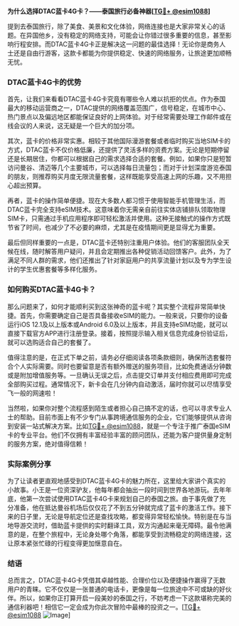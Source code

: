 **为什么选择DTAC蓝卡4G卡？——泰国旅行必备神器[[TG💪+ @esim1088](https://t.me/s/esim1088)]**

提到去泰国旅行，除了美食、美景和文化体验，网络连接也是大家非常关心的话题。在异国他乡，没有稳定的网络支持，可能会让你错过很多重要的信息，甚至影响行程安排。而DTAC蓝卡4G卡正是解决这一问题的最佳选择！无论你是商务人士还是自由行游客，这款卡都能为你提供稳定、快速的网络服务，让旅途更加顺畅无忧。

### DTAC蓝卡4G卡的优势

首先，让我们来看看DTAC蓝卡4G卡究竟有哪些令人难以抗拒的优点。作为泰国最大的移动运营商之一，DTAC提供的网络覆盖范围广，信号稳定，在城市中心、热门景点以及偏远地区都能保证良好的上网体验。对于经常需要处理工作邮件或在线会议的人来说，这无疑是一个巨大的加分项。

其次，蓝卡的价格非常实惠。相较于其他国际漫游套餐或者临时购买当地SIM卡的方式，DTAC蓝卡不仅价格低廉，还提供了灵活多样的资费方案。无论是短期停留还是长期居住，你都可以根据自己的需求选择合适的套餐。例如，如果你只是短暂访问曼谷、清迈等几个主要城市，可以选择每日流量包；而对于计划深度游览泰国的朋友，则推荐购买月度无限流量套餐，这样既能享受高速上网的乐趣，又不用担心超出预算。

再者，蓝卡的操作简单便捷。现在大多数人都习惯于使用智能手机管理生活，而DTAC蓝卡完全支持eSIM技术。这意味着你无需亲自前往实体店铺排队领取物理SIM卡，只需通过手机应用程序即可轻松激活并使用。这种无接触式的操作方式既节省了时间，也减少了不必要的麻烦，尤其是在疫情期间更是显得尤为重要。

最后但同样重要的一点是，DTAC蓝卡还特别注重用户体验。他们的客服团队全天候在线，随时解答用户疑问，并且会定期推出各种促销活动回馈客户。此外，为了满足不同人群的需求，他们还推出了针对家庭用户的共享流量计划以及专为学生设计的学生优惠套餐等多样化服务。

### 如何购买DTAC蓝卡4G卡？

那么问题来了，如何才能顺利买到这张神奇的蓝卡呢？其实整个流程非常简单快捷。首先，你需要确定自己是否具备接收eSIM的能力。一般来说，只要你的设备运行iOS 12.1及以上版本或Android 6.0及以上版本，并且支持eSIM功能，就可以直接下载官方APP进行注册登录。接着，按照提示输入相关信息完成身份验证后，就可以选购适合自己的套餐了。

值得注意的是，在正式下单之前，请务必仔细阅读各项条款细则，确保所选套餐符合个人实际需要。同时也要留意是否有额外赠送的服务项目，比如免费通话分钟数或是附加增值服务等。一旦确认无误之后，点击提交订单并支付相应费用即可完成全部购买过程。通常情况下，新卡会在几分钟内自动激活，届时你就可以尽情享受飞一般的网速啦！

当然啦，如果你对整个流程感到陌生或者担心自己搞不定的话，也可以寻求专业人士的帮助。目前市面上有不少专门从事跨境通信服务的企业，它们能够提供从咨询到安装一站式解决方案。比如[TG💪+ @esim1088](https://t.me/s/esim1088)，就是一个专注于推广泰国eSIM卡的专业平台。他们不仅拥有丰富经验丰富的顾问团队，还能为客户提供量身定制的服务方案，绝对值得信赖！

### 实际案例分享

为了让读者更直观地感受到DTAC蓝卡4G卡的魅力所在，这里给大家讲个真实的小故事。小王是一位资深驴友，他每年都会抽出一段时间到世界各地游玩。去年年底，他第一次尝试使用DTAC蓝卡4G卡来规划自己的泰国之旅。由于事先做了充分准备，他在抵达曼谷机场后仅仅花了不到五分钟就完成了蓝卡的激活工作。接下来的日子里，无论是导航定位还是查找攻略，都变得异常轻松愉快。特别是在与当地导游交流时，借助蓝卡提供的实时翻译工具，双方沟通起来毫无障碍。最令他满意的是，在整个旅程中，无论身处哪个角落，都能享受到流畅稳定的网络连接，这让原本紧张忙碌的行程变得更加惬意自在。

### 结语

总而言之，DTAC蓝卡4G卡凭借其卓越性能、合理价位以及便捷操作赢得了无数用户的青睐。它不仅仅是一张普通的电话卡，更像是每一位旅途中不可或缺的好伙伴。所以，如果你正打算开启一段美妙的泰国之行，不妨考虑一下这款堪称完美的通信利器吧！相信它一定会成为你此次冒险中最棒的投资之一。[[TG💪+ @esim1088](https://t.me/s/esim1088) ![Image](https://i.postimg.cc/4NQfJmqS/Snipaste-2025-05-13-00-14-12.png)]